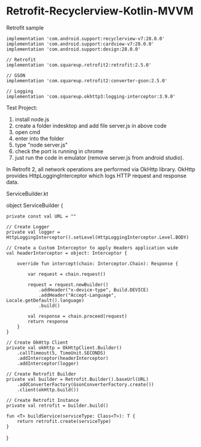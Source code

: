 # Retrofit-Recyclerview-Kotlin-MVVM
Retrofit sample


    implementation 'com.android.support:recyclerview-v7:28.0.0'
    implementation 'com.android.support:cardview-v7:28.0.0'
    implementation 'com.android.support:design:28.0.0'
    
    // Retrofit
    implementation 'com.squareup.retrofit2:retrofit:2.5.0'

    // GSON
    implementation 'com.squareup.retrofit2:converter-gson:2.5.0'

    // Logging
    implementation 'com.squareup.okhttp3:logging-interceptor:3.9.0'



Test Project:

1. install node.js
2. create a folder indesktop and add file server.js in above code
3. open cmd
4. enter into the folder 
5. type "node server.js"
6. check the port is running in chrome
7. just run the code in emulator (remove server.js from android studio).


In Retrofit 2, all network operations are performed via OkHttp library. OkHttp provides HttpLoggingInterceptor which logs HTTP request and response data.


ServiceBuilder.kt


object ServiceBuilder {

    private const val URL = ""

    // Create Logger
    private val logger = HttpLoggingInterceptor().setLevel(HttpLoggingInterceptor.Level.BODY)

    // Create a Custom Interceptor to apply Headers application wide
    val headerInterceptor = object: Interceptor {

        override fun intercept(chain: Interceptor.Chain): Response {

            var request = chain.request()

            request = request.newBuilder()
                .addHeader("x-device-type", Build.DEVICE)
                .addHeader("Accept-Language", Locale.getDefault().language)
                .build()

            val response = chain.proceed(request)
            return response
        }
    }

    // Create OkHttp Client
    private val okHttp = OkHttpClient.Builder()
        .callTimeout(5, TimeUnit.SECONDS)
        .addInterceptor(headerInterceptor)
        .addInterceptor(logger)

    // Create Retrofit Builder
    private val builder = Retrofit.Builder().baseUrl(URL)
        .addConverterFactory(GsonConverterFactory.create())
        .client(okHttp.build())

    // Create Retrofit Instance
    private val retrofit = builder.build()

    fun <T> buildService(serviceType: Class<T>): T {
        return retrofit.create(serviceType)
    }
}
